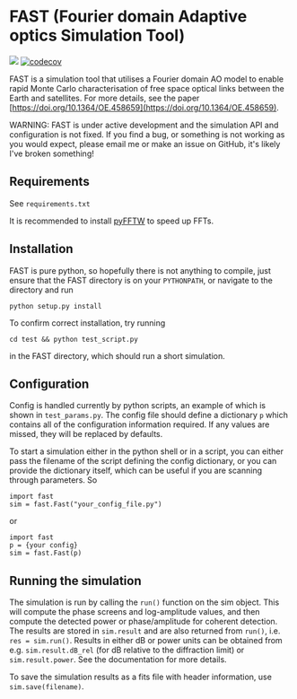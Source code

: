 # FAST (Fourier domain Adaptive optics Simulation Tool)

![](https://github.com/ojdf/fast/actions/workflows/unit_test.yml/badge.svg)
[![codecov](https://codecov.io/gh/ojdf/fast/branch/main/graph/badge.svg?token=Z1U8JBPE48)](https://codecov.io/gh/ojdf/fast)

FAST is a simulation tool that utilises a Fourier domain AO model to enable rapid Monte Carlo characterisation of free space optical links between the Earth and satellites. For more details, see the paper [https://doi.org/10.1364/OE.458659](https://doi.org/10.1364/OE.458659).

WARNING: FAST is under active development and the simulation API and configuration is not fixed. If you find a bug, or something is not working as you would expect, please email me or make an issue on GitHub, it's likely I've broken something! 

## Requirements
See `requirements.txt`

It is recommended to install [pyFFTW](https://pypi.org/project/pyFFTW/) to speed up FFTs. 

## Installation
FAST is pure python, so hopefully there is not anything to compile, just ensure that the FAST directory is on your `PYTHONPATH`, or navigate to the directory and run 

`python setup.py install`

To confirm correct installation, try running 

`cd test && python test_script.py`

in the FAST directory, which should run a short simulation. 

## Configuration
Config is handled currently by python scripts, an example of which is shown in `test_params.py`. The config file should define a dictionary `p` which contains all of the configuration information required. If any values are missed, they will be replaced by defaults. 

To start a simulation either in the python shell or in a script, you can either pass the filename of the script defining the config dictionary, or you can provide the dictionary itself, which can be useful if you are scanning through parameters. So
```
import fast
sim = fast.Fast("your_config_file.py")
```
or 
```
import fast
p = {your config}
sim = fast.Fast(p)
```
## Running the simulation 
The simulation is run by calling the `run()` function on the sim object. This will compute the phase screens and log-amplitude values, and then compute the detected power or phase/amplitude for coherent detection. The results are stored in `sim.result` and are also returned from `run()`, i.e. `res = sim.run()`. Results in either dB or power units can be obtained from e.g. `sim.result.dB_rel` (for dB relative to the diffraction limit) or `sim.result.power`. See the documentation for more details.

To save the simulation results as a fits file with header information, use `sim.save(filename)`.